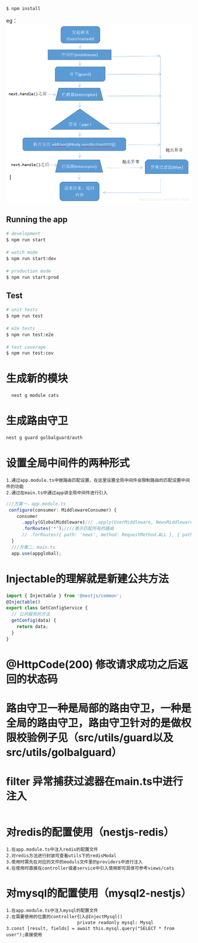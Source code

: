 ```bash
$ npm install
```
eg：![效果](https://raw.githubusercontent.com/boonook/nestjs-mysql-redis/main/src/public/2020011414381332.png)
## Running the app

```bash
# development
$ npm run start

# watch mode
$ npm run start:dev

# production mode
$ npm run start:prod
```

## Test

```bash
# unit tests
$ npm run test

# e2e tests
$ npm run test:e2e

# test coverage
$ npm run test:cov
```

# 生成新的模块
```bash
  nest g module cats
```
# 生成路由守卫
```bash
nest g guard golbalguard/auth
```

# 设置全局中间件的两种形式
```text
1.通过app.module.ts中做路由匹配设置，在这里设置全局中间件会限制路由的匹配设置中间件的功能
2.通过在main.ts中通过app讲全局中间件进行引入
```
```js
///方案一，app.module.ts
 configure(consumer: MiddlewareConsumer) {
    consumer
      .apply(GlobalMiddleware)/// .apply(UserMiddleware, NewsMiddleware, logger)多个中间件
      .forRoutes('*');////表示匹配所有的路由
      // .forRoutes({ path: 'news', method: RequestMethod.ALL }, { path: 'product', method: RequestMethod.ALL }); // 匹配多个路
  }
  ///方案二，main.ts
  app.use(appglobal);
```


# Injectable的理解就是新建公共方法
```js
import { Injectable } from '@nestjs/common';
@Injectable()
export class GetConfigService {
  // 公共服务的方法
  getConfig(data) {
    return data;
  }
}
```
#  @HttpCode(200) 修改请求成功之后返回的状态码

# 路由守卫一种是局部的路由守卫，一种是全局的路由守卫，路由守卫针对的是做权限校验例子见（src/utils/guard以及src/utils/golbalguard）

# filter 异常捕获过滤器在main.ts中进行注入
```text

```

# 对redis的配置使用（nestjs-redis）

```text
1.在app.module.ts中注入redis的配置文件
2.对redis方法进行封装可查看utils下的redisModal
3.使用时需先在对应的文件的moduls文件里的providers中进行注入
4.在使用时直接在controller或者service中引入使用即可具体可参考views/cats
```

# 对mysql的配置使用（mysql2-nestjs）

```text
1.在app.module.ts中注入mysql的配置文件
2.在需要使用的位置的controller引入@InjectMysql()
                           private readonly mysql: Mysql
3.const [result, fields] = await this.mysql.query("SELECT * from user");直接使用                           
```

